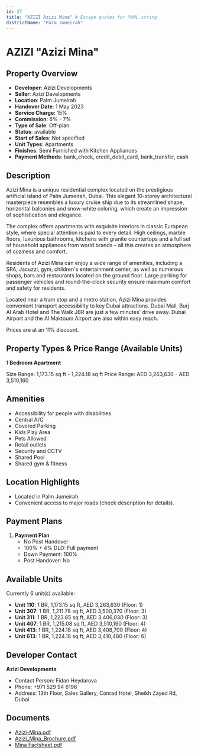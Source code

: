```yaml
---
id: 27
title: "AZIZI Azizi Mina" # Escape quotes for YAML string
districtName: "Palm Jumeirah"
---
```


# AZIZI "Azizi Mina"

## Property Overview
- **Developer**: Azizi Developments
- **Seller**: Azizi Developments
- **Location**: Palm Jumeirah
- **Handover Date**: 1 May 2023
- **Service Charge**: 15%
- **Commission**: 6% - 7%
- **Type of Sale**: Off-plan
- **Status**: available
- **Start of Sales**: Not specified
- **Unit Types**: Apartments
- **Finishes**: Semi Furnished with Kitchen Appliances
- **Payment Methods**: bank_check, credit_debit_card, bank_transfer, cash

## Description
Azizi Mina is a unique residential complex located on the prestigious artificial island of Palm Jumeirah, Dubai. This elegant 10-storey architectural masterpiece resembles a luxury cruise ship due to its streamlined shape, horizontal balconies and snow-white coloring, which create an impression of sophistication and elegance.

The complex offers apartments with exquisite interiors in classic European style, where special attention is paid to every detail. High ceilings, marble floors, luxurious bathrooms, kitchens with granite countertops and a full set of household appliances from world brands – all this creates an atmosphere of coziness and comfort.

Residents of Azizi Mina can enjoy a wide range of amenities, including a SPA, Jacuzzi, gym, children's entertainment center, as well as numerous shops, bars and restaurants located on the ground floor. Large parking for passenger vehicles and round-the-clock security ensure maximum comfort and safety for residents.

Located near a tram stop and a metro station, Azizi Mina provides convenient transport accessibility to key Dubai attractions. Dubai Mall, Burj Al Arab Hotel and The Walk JBR are just a few minutes' drive away. Dubai Airport and the Al Maktoum Airport are also within easy reach.

Prices are at an 11% discount.

## Property Types & Price Range (Available Units)
**1 Bedroom Apartment**

Size Range: 1,173.15 sq ft - 1,224.18 sq ft
Price Range: AED 3,263,630 - AED 3,510,160

## Amenities
- Accessibility for people with disabilities
- Central A/C
- Covered Parking
- Kids Play Area
- Pets Allowed
- Retail outlets
- Security and CCTV
- Shared Pool
- Shared gym & fitness

## Location Highlights
- Located in Palm Jumeirah.
- Convenient access to major roads (check description for details).

## Payment Plans
1. **Payment Plan**
   - No Post Handover
   - 100% + 4% DLD: Full payment
   - Down Payment: 100%
   - Post Handover: No

## Available Units
Currently 6 unit(s) available:
- **Unit 110**: 1 BR, 1,173.15 sq ft, AED 3,263,630 (Floor: 1)
- **Unit 307**: 1 BR, 1,211.78 sq ft, AED 3,500,370 (Floor: 3)
- **Unit 311**: 1 BR, 1,223.65 sq ft, AED 3,406,030 (Floor: 3)
- **Unit 407**: 1 BR, 1,215.08 sq ft, AED 3,510,160 (Floor: 4)
- **Unit 413**: 1 BR, 1,224.18 sq ft, AED 3,408,700 (Floor: 4)
- **Unit 613**: 1 BR, 1,224.18 sq ft, AED 3,410,480 (Floor: 6)

## Developer Contact
**Azizi Developments**
- Contact Person: Fidan Heydarova
- Phone: +971 529 94 6196
- Address: 13th Floor, Sales Gallery, Conrad Hotel, Sheikh Zayed Rd, Dubai

## Documents
- [Azizi-Mina.pdf](https://cdn.geniemap.net/2023/06/21/uKoJJjDV1XlESvY2fHAiXAj3sikFxr7r27Ww4ipW.pdf)
- [Azizi_Mina_Brochure.pdf](https://cdn.geniemap.net/2023/06/21/1WDPYlOts1CvJNW9LOTPiqST3bofWSDRmlvuxqQB.pdf)
- [Mina Factsheet.pdf](https://cdn.geniemap.net/2023/06/22/NbLlDZQbPWt7ndiosQnMKg2mYyqoGOOPBnsfWmgm.pdf)
